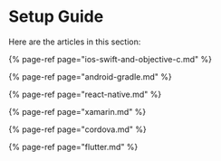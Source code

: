 # Setup Guide

Here are the articles in this section:

{% page-ref page="ios-swift-and-objective-c.md" %}

{% page-ref page="android-gradle.md" %}

{% page-ref page="react-native.md" %}

{% page-ref page="xamarin.md" %}

{% page-ref page="cordova.md" %}

{% page-ref page="flutter.md" %}



